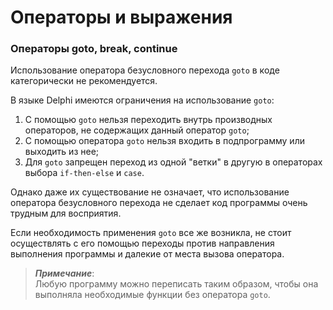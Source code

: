 # Операторы и выражения

### Операторы goto, break, continue

Использование оператора безусловного перехода `goto` в коде категорически не рекомендуется.

В языке Delphi имеются ограничения на использование `goto`:

1. С помощью `goto` нельзя переходить внутрь производных операторов, не содержащих данный оператор `goto`;
2. С помощью оператора `goto` нельзя входить в подпрограмму или выходить из нее;
3. Для `goto` запрещен переход из одной "ветки" в другую в операторах выбора `if-then-else` и `case`.

Однако даже их существование не означает, что использование оператора безусловного перехода не сделает код программы очень трудным для восприятия.

Если необходимость применения `goto` все же возникла, не стоит осуществлять с его помощью переходы против направления выполнения программы и далекие от места вызова оператора. 

> _**Примечание**_:  
> Любую программу можно переписать таким образом, чтобы она выполняла необходимые функции без оператора `goto`.



